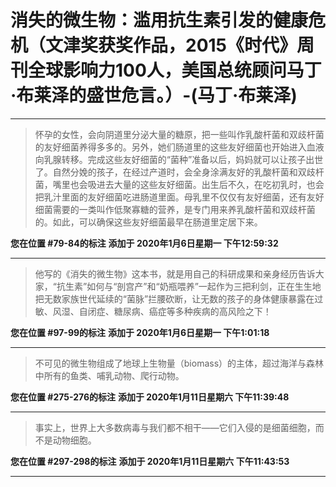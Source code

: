 # 消失的微生物：滥用抗生素引发的健康危机（文津奖获奖作品，2015《时代》周刊全球影响力100人，美国总统顾问马丁·布莱泽的盛世危言。）-(马丁·布莱泽)

---

> 怀孕的女性，会向阴道里分泌大量的糖原，把一些叫作乳酸杆菌和双歧杆菌的友好细菌养得多多的。另外，她们肠道里的这些友好细菌也开始进入血液向乳腺转移。完成这些友好细菌的“菌种”准备以后，妈妈就可以让孩子出世了。自然分娩的孩子，在经过产道时，会全身涂满友好的乳酸杆菌和双歧杆菌，嘴里也会吸进去大量的这些友好细菌。出生后不久，在吃初乳时，也会把乳汁里面的友好细菌吃进肠道里面。母乳里不仅仅有友好细菌，还有友好细菌需要的一类叫作低聚寡糖的营养，是专门用来养乳酸杆菌和双歧杆菌的。如此，可以确保这些友好细菌最早在肠道里定居下来。

**您在位置 #79-84的标注** **添加于 2020年1月6日星期一 下午12:59:32**

---

> 他写的《消失的微生物》这本书，就是用自己的科研成果和亲身经历告诉大家，“抗生素”如何与“剖宫产”和“奶瓶喂养”一起作为三把利剑，正在生生地把无数家族世代延续的“菌脉”拦腰砍断，让无数的孩子的身体健康暴露在过敏、风湿、自闭症、糖尿病、癌症等多种疾病的高风险之下！

**您在位置 #97-99的标注** **添加于 2020年1月6日星期一 下午1:01:18**

---

> 不可见的微生物组成了地球上生物量（biomass）的主体，超过海洋与森林中所有的鱼类、哺乳动物、爬行动物。

**您在位置 #275-276的标注** **添加于 2020年1月11日星期六 下午11:39:48**

---

> 事实上，世界上大多数病毒与我们都不相干——它们入侵的是细菌细胞，而不是动物细胞。

**您在位置 #297-298的标注** **添加于 2020年1月11日星期六 下午11:43:53**

---

